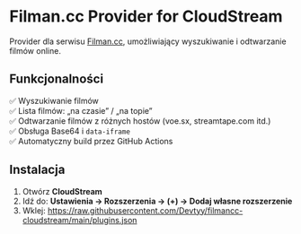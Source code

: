 # Filman.cc Provider for CloudStream

Provider dla serwisu [Filman.cc](https://filman.cc ), umożliwiający wyszukiwanie i odtwarzanie filmów online.

## Funkcjonalności

✅ Wyszukiwanie filmów  
✅ Lista filmów: „na czasie” / „na topie”  
✅ Odtwarzanie filmów z różnych hostów (voe.sx, streamtape.com itd.)  
✅ Obsługa Base64 i `data-iframe`  
✅ Automatyczny build przez GitHub Actions

## Instalacja

1. Otwórz **CloudStream**
2. Idź do: **Ustawienia → Rozszerzenia → (+) → Dodaj własne rozszerzenie**
3. Wklej: https://raw.githubusercontent.com/Devtyy/filmancc-cloudstream/main/plugins.json
